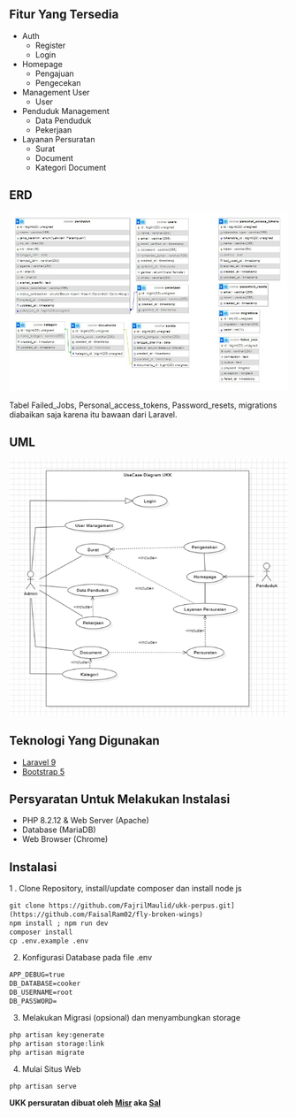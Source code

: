 ## Fitur Yang Tersedia
- Auth
  - Register
  - Login
- Homepage
  - Pengajuan
  - Pengecekan
- Management User
  - User
- Penduduk Management
  - Data Penduduk
  - Pekerjaan
- Layanan Persuratan
  - Surat
  - Document
  - Kategori Document
## ERD 
![alt text](https://raw.githubusercontent.com/FaisalRam02/fly-broken-wings/refs/heads/main/ERD.jpeg)

Tabel Failed_Jobs, Personal_access_tokens, Password_resets, migrations diabaikan saja karena itu bawaan dari Laravel.

## UML
![alt text](https://raw.githubusercontent.com/FaisalRam02/fly-broken-wings/refs/heads/main/UML.png)

## Teknologi Yang Digunakan
- [Laravel 9](https://laravel.com/docs/9.x/releases)
- [Bootstrap 5](https://getbootstrap.com/docs/5.0/getting-started/introduction/)

## Persyaratan Untuk Melakukan Instalasi
- PHP 8.2.12 & Web Server (Apache)
- Database (MariaDB)
- Web Browser (Chrome)

## Instalasi 
1 . Clone Repository, install/update composer dan install node js
```
git clone https://github.com/FajrilMaulid/ukk-perpus.git](https://github.com/FaisalRam02/fly-broken-wings)
npm install ; npm run dev
composer install
cp .env.example .env
```
2. Konfigurasi Database pada file .env
```
APP_DEBUG=true
DB_DATABASE=cooker
DB_USERNAME=root
DB_PASSWORD=
```
3. Melakukan Migrasi (opsional) dan menyambungkan storage
```
php artisan key:generate
php artisan storage:link
php artisan migrate
```
4. Mulai Situs Web
```
php artisan serve
```
**UKK persuratan dibuat oleh [Misr](https://www.instagram.com/fruit.sal.ad/) aka [Sal](https://web.facebook.com/faram8)**
